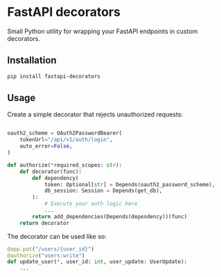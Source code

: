 # FastAPI decorators

Small Python utility for wrapping your FastAPI endpoints in custom decorators.

## Installation
```bash
pip install fastapi-decorators
```

## Usage
Create a simple decorator that rejects unauthorized requests:

```python

oauth2_scheme = OAuth2PasswordBearer(
    tokenUrl="/api/v1/auth/login", 
    auto_error=False,
)

def authorize(*required_scopes: str):
    def decorator(func):
        def dependency(
            token: Optional[str] = Depends(oauth2_password_scheme),
            db_session: Session = Depends(get_db),
        ):
            # Execute your auth logic here
            ...
        return add_dependencies(Depends(dependency))(func)
    return decorator
```

The decorator can be used like so:
```python
@app.put("/users/{user_id}")
@authorize("users:write")
def update_user(*, user_id: int, user_update: UserUpdate):
    ...
```
